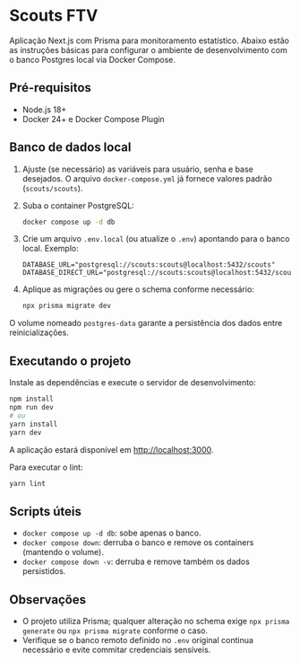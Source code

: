 # Scouts FTV

Aplicação Next.js com Prisma para monitoramento estatístico. Abaixo estão as instruções básicas para configurar o ambiente de desenvolvimento com o banco Postgres local via Docker Compose.

## Pré-requisitos

- Node.js 18+
- Docker 24+ e Docker Compose Plugin

## Banco de dados local

1. Ajuste (se necessário) as variáveis para usuário, senha e base desejados. O arquivo `docker-compose.yml` já fornece valores padrão (`scouts/scouts`).
2. Suba o container PostgreSQL:

   ```bash
   docker compose up -d db
   ```

3. Crie um arquivo `.env.local` (ou atualize o `.env`) apontando para o banco local. Exemplo:

   ```env
   DATABASE_URL="postgresql://scouts:scouts@localhost:5432/scouts"
   DATABASE_DIRECT_URL="postgresql://scouts:scouts@localhost:5432/scouts"
   ```

4. Aplique as migrações ou gere o schema conforme necessário:

   ```bash
   npx prisma migrate dev
   ```

O volume nomeado `postgres-data` garante a persistência dos dados entre reinicializações.

## Executando o projeto

Instale as dependências e execute o servidor de desenvolvimento:

```bash
npm install
npm run dev
# ou
yarn install
yarn dev
```

A aplicação estará disponível em [http://localhost:3000](http://localhost:3000).

Para executar o lint:

```bash
yarn lint
```

## Scripts úteis

- `docker compose up -d db`: sobe apenas o banco.
- `docker compose down`: derruba o banco e remove os containers (mantendo o volume).
- `docker compose down -v`: derruba e remove também os dados persistidos.

## Observações

- O projeto utiliza Prisma; qualquer alteração no schema exige `npx prisma generate` ou `npx prisma migrate` conforme o caso.
- Verifique se o banco remoto definido no `.env` original continua necessário e evite commitar credenciais sensíveis.
